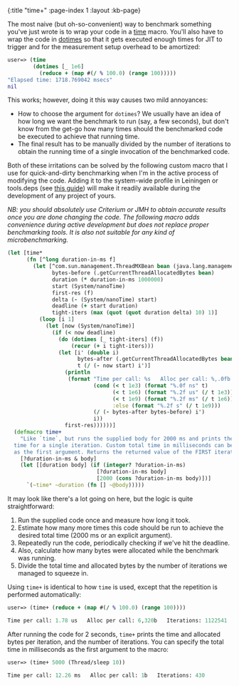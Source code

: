 {:title "time+"
 :page-index 1
 :layout :kb-page}

The most naive (but oh-so-convenient) way to benchmark something you've just
wrote is to wrap your code in a
[time](https://clojuredocs.org/clojure.core/time) macro. You'll also have to
wrap the code in [dotimes](https://clojuredocs.org/clojure.core/dotimes) so that
it gets executed enough times for JIT to trigger and for the measurement setup
overhead to be amortized:

```clj
user=> (time
        (dotimes [_ 1e6]
          (reduce + (map #(/ % 100.0) (range 100)))))
"Elapsed time: 1718.769042 msecs"
nil
```

This works; however, doing it this way causes two mild annoyances:

- How to choose the argument for `dotimes`? We usually have an idea of how long
  we want the benchmark to run (say, a few seconds), but don't know from the
  get-go how many times should the benchmarked code be executed to achieve that
  running time.
- The final result has to be manually divided by the number of iterations to
  obtain the running time of a single invocation of the benchmarked code.

Both of these irritations can be solved by the following custom macro that I use
for quick-and-dirty benchmarking when I'm in the active process of modifying the
code. Adding it to the system-wide profile in Leiningen or tools.deps (see [this
guide](/clojure-goes-fast.com/blog/system-wide-user-clj/)) will make it readily
available during the development of any project of yours.

*NB: you should absolutely use Criterium or JMH to obtain accurate results once
you are done changing the code. The following macro adds convenience during
active development but does not replace proper benchmarking tools. It is also
not suitable for any kind of microbenchmarking.*

```clj
(let [time*
      (fn [^long duration-in-ms f]
        (let [^com.sun.management.ThreadMXBean bean (java.lang.management.ManagementFactory/getThreadMXBean)
              bytes-before (.getCurrentThreadAllocatedBytes bean)
              duration (* duration-in-ms 1000000)
              start (System/nanoTime)
              first-res (f)
              delta (- (System/nanoTime) start)
              deadline (+ start duration)
              tight-iters (max (quot (quot duration delta) 10) 1)]
          (loop [i 1]
            (let [now (System/nanoTime)]
              (if (< now deadline)
                (do (dotimes [_ tight-iters] (f))
                    (recur (+ i tight-iters)))
                (let [i' (double i)
                      bytes-after (.getCurrentThreadAllocatedBytes bean)
                      t (/ (- now start) i')]
                  (println
                   (format "Time per call: %s   Alloc per call: %,.0fb   Iterations: %d"
                           (cond (< t 1e3) (format "%.0f ns" t)
                                 (< t 1e6) (format "%.2f us" (/ t 1e3))
                                 (< t 1e9) (format "%.2f ms" (/ t 1e6))
                                 :else (format "%.2f s" (/ t 1e9)))
                           (/ (- bytes-after bytes-before) i')
                           i))
                  first-res))))))]
  (defmacro time+
    "Like `time`, but runs the supplied body for 2000 ms and prints the average
  time for a single iteration. Custom total time in milliseconds can be provided
  as the first argument. Returns the returned value of the FIRST iteration."
    [?duration-in-ms & body]
    (let [[duration body] (if (integer? ?duration-in-ms)
                            [?duration-in-ms body]
                            [2000 (cons ?duration-in-ms body)])]
      `(~time* ~duration (fn [] ~@body)))))
```

It may look like there's a lot going on here, but the logic is quite
straightforward:

1. Run the supplied code once and measure how long it took.
2. Estimate how many more times this code should be run to achieve the desired
   total time (2000 ms or an explicit argument).
3. Repeatedly run the code, periodically checking if we've hit the deadline.
4. Also, calculate how many bytes were allocated while the benchmark was
   running.
5. Divide the total time and allocated bytes by the number of iterations we
   managed to squeeze in.

Using `time+` is identical to how `time` is used, except that the repetition
is performed automatically:

```clj
user=> (time+ (reduce + (map #(/ % 100.0) (range 100))))

Time per call: 1.78 us   Alloc per call: 6,320b   Iterations: 1122541
```

After running the code for 2 seconds, `time+` prints the time and allocated
bytes per iteration, and the number of iterations. You can specify the total
time in milliseconds as the first argument to the macro:


```clj
user=> (time+ 5000 (Thread/sleep 10))

Time per call: 12.26 ms   Alloc per call: 1b   Iterations: 430
```

